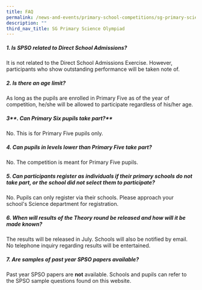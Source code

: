 ```yaml
---
title: FAQ
permalink: /news-and-events/primary-school-competitions/sg-primary-science-olympiad/faq/
description: ""
third_nav_title: SG Primary Science Olympiad
---
```

##### **1\. Is SPSO related to Direct School Admissions?**
It is not related to the Direct School Admissions Exercise. However, participants who show outstanding performance will be taken note of.

##### **2\. Is there an age limit?**
As long as the pupils are enrolled in Primary Five as of the year of competition, he/she will be allowed to participate regardless of his/her age.

##### 3**\. Can Primary Six pupils take part?**
No. This is for Primary Five pupils only.

##### **4\. Can pupils in levels lower than Primary Five take part?**
No. The competition is meant for Primary Five pupils.

##### **5\. Can participants register as individuals if their primary schools do not take part, or the school did not select them to participate?**
No. Pupils can only register via their schools. Please approach your school's Science department for registration.

##### **6\. When will results of the Theory round be released and how will it be made known?**
The results will be released in July. Schools will also be notified by email. No telephone inquiry regarding results will be entertained.

##### **7. Are samples of past year SPSO papers available?**
Past year SPSO papers are **not** available. Schools and pupils can refer to the SPSO sample questions found on this website.